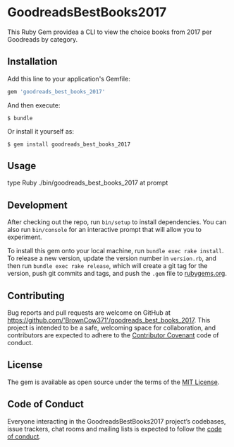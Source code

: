 # GoodreadsBestBooks2017

This Ruby Gem providea a CLI to view the choice books from 2017 per Goodreads by category.

## Installation

Add this line to your application's Gemfile:

```ruby
gem 'goodreads_best_books_2017'
```

And then execute:

    $ bundle

Or install it yourself as:

    $ gem install goodreads_best_books_2017

## Usage

type Ruby ./bin/goodreads_best_books_2017 at prompt

## Development

After checking out the repo, run `bin/setup` to install dependencies. You can also run `bin/console` for an interactive prompt that will allow you to experiment.

To install this gem onto your local machine, run `bundle exec rake install`. To release a new version, update the version number in `version.rb`, and then run `bundle exec rake release`, which will create a git tag for the version, push git commits and tags, and push the `.gem` file to [rubygems.org](https://rubygems.org).

## Contributing

Bug reports and pull requests are welcome on GitHub at https://github.com/'BrownCow371'/goodreads_best_books_2017. This project is intended to be a safe, welcoming space for collaboration, and contributors are expected to adhere to the [Contributor Covenant](http://contributor-covenant.org) code of conduct.

## License

The gem is available as open source under the terms of the [MIT License](https://opensource.org/licenses/MIT).

## Code of Conduct

Everyone interacting in the GoodreadsBestBooks2017 project’s codebases, issue trackers, chat rooms and mailing lists is expected to follow the [code of conduct](https://github.com/'BrownCow371'/goodreads_best_books_2017/blob/master/CODE_OF_CONDUCT.md).
